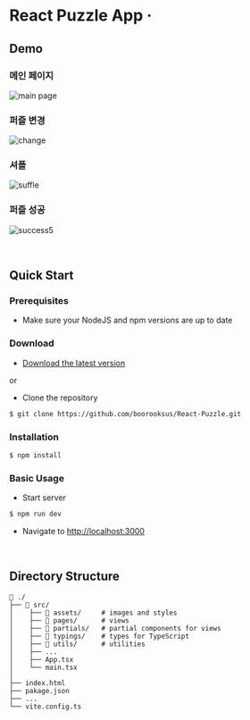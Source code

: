 # React Puzzle App &middot;

## Demo

### 메인 페이지

![main page](https://user-images.githubusercontent.com/55964775/180636393-28849d8d-5bb5-4770-9d1f-d711a3ea68f0.png)

### 퍼즐 변경

![change](https://user-images.githubusercontent.com/55964775/180636941-123ed70a-fbe5-48ed-b57f-af9559900583.gif)

### 셔플

![suffle](https://user-images.githubusercontent.com/55964775/180636956-b967aebe-bf5a-4d11-b776-fdd4b07c5e3a.gif)

### 퍼즐 성공

![success5](https://user-images.githubusercontent.com/55964775/180637337-ecaaf077-abe5-4de4-9415-4408109d9cec.gif)

<br />

## Quick Start

### Prerequisites

- Make sure your NodeJS and npm versions are up to date

### Download

- [Download the latest version](https://github.com/boorooksus/React-Puzzle/archive/refs/heads/main.zip)

or

- Clone the repository

```bash
$ git clone https://github.com/boorooksus/React-Puzzle.git
```

### Installation

```bash
$ npm install
```

### Basic Usage

- Start server

```bash
$ npm run dev
```

- Navigate to [http://localhost:3000](http://localhost:3000)

<br />

## Directory Structure

```
📂 ./
├── 📂 src/
│    ├── 📂 assets/     # images and styles
│    ├── 📂 pages/      # views
│    ├── 📂 partials/   # partial components for views
│    ├── 📂 typings/    # types for TypeScript
│    ├── 📂 utils/      # utilities
│    ├── ...
│    ├── App.tsx
│    └── main.tsx
│
├── index.html
├── pakage.json
├── ...
└── vite.config.ts
```
